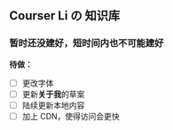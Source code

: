 ## Courser Li の 知识库

### 暂时还没建好，短时间内也不可能建好

**待做：**

- [ ] 更改字体
- [ ] 更新**关于我**的草案
- [ ] 陆续更新本地内容
- [ ] 加上 CDN，使得访问会更快